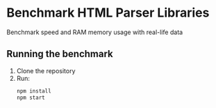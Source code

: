 # Benchmark HTML Parser Libraries
  Benchmark speed and RAM memory usage with real-life data
  

<!--RESULTS-->
<!--END-RESULTS-->

## Running the benchmark

1. Clone the repository
2. Run:
	```sh
	npm install
	npm start
	```